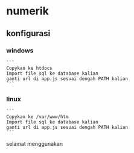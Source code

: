 # numerik

konfigurasi
-------------
  ### windows ###
    ```
    Copykan ke htdocs
    Import file sql ke database kalian
    ganti url di app.js sesuai dengah PATH kalian
    ```
  ### linux ###
    ```
    Copykan ke /var/www/htm
    Import file sql ke database kalian
    ganti url di app.js sesuai dengah PATH kalian
    ```

selamat menggunakan
